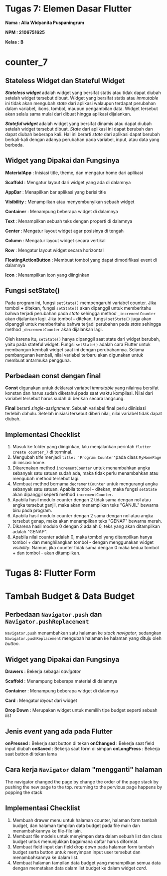 # **Tugas 7: Elemen Dasar Flutter**

**Nama   : Alia Widyanita Puspaningrum**

**NPM    : 2106751625**

**Kelas  : B**

#

# **counter_7**

## Stateless Widget dan Stateful Widget

**_Stateless widget_** adalah widget yang bersifat statis atau tidak dapat diubah setelah widget tersebut dibuat. Widget yang bersifat statis atau _immutable_ ini tidak akan mengubah _state_ dari aplikasi walaupun terdapat perubahan dalam variabel, ikons, tombol, maupun pengambilan data. Widget tersebut akan selalu sama mulai dari dibuat hingga aplikasi dijalankan.

**_Stateful widget_** adalah widget yang bersifat dinamis atau dapat diubah setelah widget tersebut dibuat. _State_ dari aplikasi ini dapat berubah dan dapat diubah beberapa kali. Hal ini berarti _state_ dari aplikasi dapat berubah berkali-kali dengan adanya perubahan pada variabel, input, atau data yang berbeda.

## Widget yang Dipakai dan Fungsinya

**MaterialApp** : Inisiasi title, theme, dan mengatur home dari aplikasi

**Scaffold** : Mengatur layout dari widget yang ada di dalamnya

**AppBar** : Menapilkan bar aplikasi yang berisi title

**Visibility** : Menampilkan atau menyembunyikan sebuah widget

**Container** : Menampung beberapa widget di dalamnya

**Text** : Menampilkan sebuah teks dengan properti di dalamnya

**Center** : Mengatur layout widget agar posisinya di tengah

**Column** : Mengatur layout widget secara vertikal

**Row** : Mengatur layout widget secara horizontal

**FloatingActionButton** : Membuat tombol yang dapat dimodifikasi event di dalamnya

**Icon** : Menampilkan icon yang diinginkan

## Fungsi setState()

Pada program ini, fungsi `setState()` mempengaruhi variabel counter. Jika tombol **+** ditekan, fungsi `setState()` akan dipanggil untuk memberitahu bahwa terjadi perubahan pada _state_ sehingga method `_incrementCounter` akan dijalankan lagi. Jika tombol **-** ditekan, fungsi `setState()` juga akan dipanggil untuk memberitahu bahwa terjadi perubahan pada _state_ sehingga method `_decrementCounter` akan dijalankan lagi.

Oleh karena itu, `setState()` hanya dipanggil saat state dari widget berubah, yaitu pada stateful widget. Fungsi `setState()` adalah cara Flutter untuk membangun kembali widget saat ini dengan perubahannya. Selama pembangunan kembali, nilai variabel terbaru akan digunakan untuk membuat antarmuka pengguna.

## Perbedaan const dengan final

**Const** digunakan untuk deklarasi variabel _immutable_ yang nilainya bersifat konstan dan harus sudah diketahui pada saat waktu kompilasi. Nilai dari variabel tersebut harus sudah di berikan secara langsung. 

**Final** berarti _single-assignment_. Sebuah variabel final perlu diinisiasi terlebih dahulu. Setelah inisiasi tersebut diberi nilai, nilai variabel tidak dapat diubah.

## Implementasi Checklist

1. Masuk ke folder yang diinginkan, lalu menjalankan perintah `flutter create counter_7` di terminal.
2. Mengubah _title_ menjadi `title: 'Program Counter'`pada class `MyHomePage` di inisiasi home.
3. Dikarenakan method `incrementCounter` untuk menambahkan angka sebanyak satu satuan sudah ada, maka tidak perlu menambahkan atau mengubah method tersebut lagi.
4. Membuat method bernama `decrementCounter` untuk mengurangi angka sebanyak satu satuan. Apabila tombol - ditekan, maka fungsi `setState` akan dipanggil seperti method `incrementCounter`.
5. Apabila hasil modulo counter dengan 2 tidak sama dengan nol atau angka tersebut ganjil, maka akan menampilkan teks "GANJIL" bewarna biru pada program.
6. Apabila hasil modulo counter dengan 2 sama dengan nol atau angka tersebut genap, maka akan menampilkan teks "GENAP" bewarna merah.
7. Dikarena hasil modulo 0 dengan 2 adalah 0, teks yang akan ditampilkan adalah "GENAP".
8. Apabila nilai counter adalah 0, maka tombol yang ditampilkan hanya tombol + dan menghilangkan tombol - dengan menggunakan widget _visibility_. Namun, jika counter tidak sama dengan 0 maka kedua tombol + dan tombol - akan ditampilkan.

#

# **Tugas 8: Flutter Form**

# **Tambah Budget & Data Budget**

## Perbedaan `Navigator.push` dan `Navigator.pushReplacement`

`Navigator.push` menambahkan satu halaman ke _stack navigator_, sedangkan `Navigator.pushReplacement` mengubah halaman ke halaman yang dituju oleh _button_.

## Widget yang Dipakai dan Fungsinya

**Drawers** : Bekerja sebagai _navigator_

**Scaffold** : Menampung beberapa material di dalamnya

**Container** : Menampung beberapa widget di dalamnya

**Card** : Mengatur _layout_ dari widget

**Drop Down** : Merupakan widget untuk memilih tipe budget seperti sebuah _list_

## Jenis _event_ yang ada pada Flutter

**onPressed** : Bekerja saat button di tekan
**onChanged** : Bekerja saat field input diubah
**onSaved** : Bekerja saat form di simpan
**onLongPress** : Bekerja saat button di tekan lama

## Cara kerja `Navigator` dalam "mengganti" halaman

The navigator changed the page by change the order of the page stack by pushing the new page to the top. returning to the pervious page happens by popping the stack

## Implementasi Checklist

1. Membuah drawer menu untuk halaman counter, halaman form tambah budget, dan halaman tampilan data budget pada file main dan menambahkannya ke file-file lain.
2. Membuat file models untuk menyimpan data dalam sebuah list dan class budget untuk menunjukkan bagaimana daftar harus diformat.
3. Membuat field input dan field drop down pada halaman form tambah budget serta button untuk menyimpan input user tersebut dan menambahkannya ke dalam list.
4. Membuat halaman tampilan data budget yang menampilkan semua data dengan memetakan data dalam list budget ke dalam widget _card_.